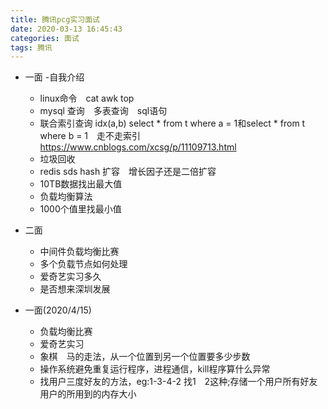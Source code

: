 ```yaml
---
title: 腾讯pcg实习面试
date: 2020-03-13 16:45:43
categories: 面试
tags: 腾讯
---
```

- 一面
    -自我介绍
    - linux命令　cat awk top
    - mysql 查询　多表查询　sql语句<!--more-->
    - 联合索引查询 idx(a,b) select * from t where a = 1和select * from t where b = 1　走不走索引
        https://www.cnblogs.com/xcsg/p/11109713.html
    - 垃圾回收
    - redis sds hash 扩容　增长因子还是二倍扩容
    - 10TB数据找出最大值
    - 负载均衡算法
    - 1000个值里找最小值
- 二面
    - 中间件负载均衡比赛
    - 多个负载节点如何处理
    - 爱奇艺实习多久
    - 是否想来深圳发展
    
- 一面(2020/4/15)
    - 负载均衡比赛
    - 爱奇艺实习
    - 象棋　马的走法，从一个位置到另一个位置要多少步数
    - 操作系统避免重复运行程序，进程通信，kill程序算什么异常
    - 找用户三度好友的方法，eg:1-3-4-2 找1　2这种;存储一个用户所有好友用户的所用到的内存大小
   